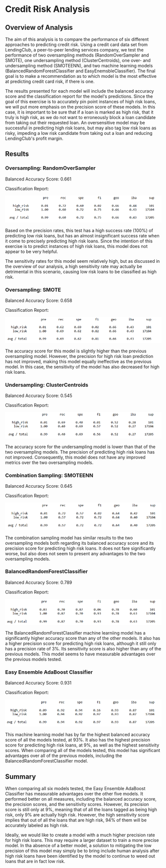 # Credit Risk Analysis

## Overview of Analysis

The aim of this analysis is to compare the performance of six different approaches to predicting credit risk. Using a credit card data set from LendingClub, a peer-to-peer lending services company, we test the performance of two oversampling methods (RandomOverSampler and SMOTE), one undersampling method (ClusterCentroids), one over- and undersampling method (SMOTEENN), and two machine learning models (BalancedRandomForestClassifier and EasyEnemsbleClassifier). The final goal is to make a recommendation as to which model is the most effective at predicting credit card risk, if there is one.

The results presented for each model will include the balanced accuracy score and the classification report for the model's predictions. Since the goal of this exercise is to accurately pin point instances of high risk loans, we will put more emphasis on the precision score of these models. In this case, it is important to be sure that if a loan is marked as high risk, that it truly is high risk, as we do not want to erroneously block a loan candidate from taking out their requested loan. An oversensitive model may be successful in predicting high risk loans, but may also tag low risk loans as risky, impeding a low risk candidate from taking out a loan and reducing LendingClub's profit margin.

## Results

### Oversampling: RandomOverSampler

Balanced Accuracy Score: 0.661

Classification Report:

![Classification_RandomOverSampler.png](Resources/Classification_RandomOverSampler.png)

Based on the precision rates, this test has a high success rate (100%) of predicting low risk loans, but has an almost insignificant success rate when it come to precisely predicting high risk loans. Since the intention of this exercise is to predict instances of high risk loans, this model does not appear to be very helpful.

The sensitivity rates for this model seem relatively high, but as discussed in the overview of our analysis, a high sensitivity rate may actually be detrimental in this scenario, causing low risk loans to be classified as high risk.

### Oversampling: SMOTE

Balanced Accuracy Score: 0.658

Classification Report:

![Classification_SMOTE.png](Resources/Classification_SMOTE.png)

The accuracy score for this model is slightly higher than the previous oversampling model. However, the precision for high risk loan prediction has not improved, making this model equally ineffective as the previous model. In this case, the sensitivity of the model has also decreased for high risk loans.

### Undersampling: ClusterCentroids

Balanced Accuracy Score: 0.545

Classification Report:

![Classification_UnderSampler.png](Resources/Classification_UnderSampler.png)

The accuracy score for the undersampling model is lower than that of the two oversampling models. The precision of predicting high risk loans has not improved. Consequently, this model does not have any improved metrics over the two oversampling models.

### Combination Sampling: SMOTEENN

Balanced Accuracy Score: 0.645

Classification Report:

![Classification_SMOTEENN.png](Resources/Classification_SMOTEENN.png)

The combination sampling model has similar results to the two oversampling models both regarding its balanced accuracy score and its precision score for predicting high risk loans. It does not fare significantly worse, but also does not seem to present any advantages to the two oversampling models.

### BalancedRandomForestClassifier

Balanced Accuracy Score: 0.789

Classification Report:

![Classification_BalancedRandomForest.png](Resources/Classification_BalancedRandomForest.png)

The BalancedRandomForestClassifier machine learniing model has a significantly higher accuracy score than any of the other models. It also has a higher precision score for predicting high risk loans, although it still only has a precision rate of 3%. Its sensitivity score is also higher than any of the previous models. This model seems to have measurable advantages over the previous models tested.

### Easy Ensemble AdaBoost Classifier

Balanced Accuracy Score: 0.931

Classification Report:

![Classification_EasyEnsemble.png](Resources/Classification_EasyEnsemble.png)

This machine learning model has by far the highest balanced accuracy score of all the models tested, at 93%. It also has the highest precision score for predicting high risk loans, at 9%, as well as the highest sensitivity scores. When comparing all of the models tested, this model has significant advantages over all of the previous models, including the BalancedRandomForestClassifier model.

## Summary

When comparing all six models tested, the Easy Ensemble AdaBoost Classifier has measurable advantages over the other five models. It performed better on all measures, including the balanced accuracy score, the precision scores, and the sensitivity scores. However, its precision score is still only at 9%, meaning that of all the loans tagged as being high risk, only 9% are actually high risk. However, the high sensitivity score implies that out of all the loans that are high risk, 94% of them will be accurately labeled as high risk. 

Ideally, we would like to create a model with a much higher precision rate for high risk loans. This may require a larger dataset to train a more precise model. In tha absence of a better model, a solution to mitigating the low precision of this model may simply be to bring include human analysis after high risk loans have been identified by the model to continue to weed out loans that are in fact low risk. 
